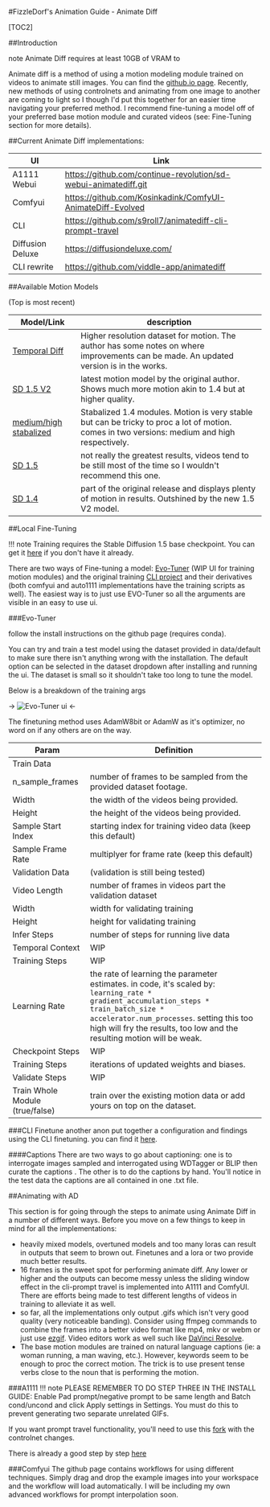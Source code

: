 #FizzleDorf's Animation Guide - Animate Diff

[TOC2]

##Introduction

note Animate Diff requires at least 10GB of VRAM to

Animate diff is a method of using a motion modeling module trained on videos to animate still images. You can find the [github.io page](https://animatediff.github.io/). Recently, new methods of using controlnets and animating from one image to another are coming to light so I though I'd put this together for an easier time navigating your preferred method. I recommend fine-tuning a model off of your preferred base motion module and curated videos (see: Fine-Tuning section for more details).

##Current Animate Diff implementations:

UI | Link
----|----
A1111 Webui | https://github.com/continue-revolution/sd-webui-animatediff.git
Comfyui | https://github.com/Kosinkadink/ComfyUI-AnimateDiff-Evolved
CLI | https://github.com/s9roll7/animatediff-cli-prompt-travel
Diffusion Deluxe | https://diffusiondeluxe.com/
CLI rewrite | https://github.com/viddle-app/animatediff

##Available Motion Models

(Top is most recent)

Model/Link | description
----|----
[Temporal Diff](https://huggingface.co/CiaraRowles/TemporalDiff) | Higher resolution dataset for motion. The author has some notes on where improvements can be made. An updated version is in the works.
[SD 1.5 V2](https://huggingface.co/guoyww/animatediff/blob/main/mm_sd_v15_v2.ckpt) | latest motion model by the original author. Shows much more motion akin to 1.4 but at higher quality.
[medium/high stabalized](https://huggingface.co/manshoety/AD_Stabilized_Motion/tree/main) | Stabalized 1.4 modules. Motion is very stable but can be tricky to proc a lot of motion. comes in two versions: medium and high respectively.
[SD 1.5](https://huggingface.co/guoyww/animatediff/blob/main/mm_sd_v15.ckpt) | not really the greatest results, videos tend to be still most of the time so I wouldn't recommend this one.
[SD 1.4](https://huggingface.co/guoyww/animatediff/blob/main/mm_sd_v14.ckpt) | part of the original release and displays plenty of motion in results. Outshined by the new 1.5 V2 model.

##Local Fine-Tuning

!!! note Training requires the Stable Diffusion 1.5 base checkpoint. You can get it [here](https://huggingface.co/runwayml/stable-diffusion-v1-5/tree/main) if you don't have it already.

There are two ways of Fine-tuning a model: [Evo-Tuner](https://github.com/B34STW4RS/AD-Evo-Tuner) (WIP UI for training motion modules) and the original training [CLI project](https://github.com/tumurzakov/AnimateDiff) and their derivatives (both comfyui and auto1111 implementations have the training scripts as well). The easiest way is to just use EVO-Tuner so all the arguments are visible in an easy to use ui.

###Evo-Tuner

follow the install instructions on the github page (requires conda). 

You can try and train a test model using the dataset provided in data/default to make sure there isn't anything wrong with the installation. The default option can be selected in the dataset dropdown after installing and running the ui. The dataset is small so it shouldn't take too long to tune the model.

Below is a breakdown of the training args

-> ![Evo-Tuner ui](https://imgur.com/MoBXcMy) <-



The finetuning method uses AdamW8bit or AdamW as it's optimizer, no word on if any others are on the way. 

Param | Definition
----|----
Train Data |
n_sample_frames | number of frames to be sampled from the provided dataset footage.
Width | the width of the videos being provided.
Height | the height of the videos being provided.
Sample Start Index | starting index for training video data (keep this default)
Sample Frame Rate | multiplyer for frame rate (keep this default)
Validation Data | (validation is still being tested)
Video Length | number of frames in videos part the validation dataset
Width | width for validating training
Height | height for validating training
Infer Steps | number of steps for running live data
Temporal Context | WIP
Training Steps | WIP
Learning Rate | the rate of learning the parameter estimates. in code, it's scaled by: ```learning_rate * gradient_accumulation_steps * train_batch_size * accelerator.num_processes```. setting this too high will fry the results, too low and the resulting motion will be weak.
Checkpoint Steps | WIP
Training Steps | iterations of updated weights and biases.
Validate Steps | WIP
Train Whole Module (true/false) | train over the existing motion data or add yours on top on the dataset.

###CLI Finetune
another anon put together a configuration and findings using the CLI finetuning. you can find it [here](https://rentry.org/vpu8uh).

####Captions
There are two ways to go about captioning: one is to interrogate images sampled and interrogated using WDTagger or BLIP then curate the captions . The other is to do the captions by hand. You'll notice in the test data the captions are all contained in one .txt file. 

##Animating with AD

This section is for going through the steps to animate using Animate Diff in a number of different ways. Before you move on a few things to keep in mind for all the implementations:

- heavily mixed models, overtuned models and too many loras can result in outputs that seem to brown out. Finetunes and a lora or two provide much better results.
- 16 frames is the sweet spot for performing animate diff. Any lower or higher and the outputs can become messy unless the sliding window effect in the cli-prompt travel is implemented into A1111 and ComfyUI. There are efforts being made to test different lengths of videos in training to alleviate it as well.
- so far, all the implementations only output .gifs which isn't very good quality (very noticeable banding). Consider using ffmpeg commands to combine the frames into a better video format like mp4, mkv or webm or just use [ezgif](https://ezgif.com/). Video editors work as well such like [DaVinci Resolve](https://www.blackmagicdesign.com/products/davinciresolve).
- The base motion modules are trained on natural language captions (ie: a woman running, a man waving, etc.). However, keywords seem to be enough to proc the correct motion. The trick is to use present tense verbs close to the noun that is performing the motion.

###A1111
!!! note PLEASE REMEMBER TO DO STEP THREE IN THE INSTALL GUIDE:
	Enable Pad prompt/negative prompt to be same length and Batch cond/uncond and click Apply settings in Settings. You must do this to prevent 			generating two separate unrelated GIFs.

If you want prompt travel functionality, you'll need to use this [fork](https://github.com/DavideAlidosi/sd-webui-controlnet-animatediff) with the controlnet changes.

There is already a good step by step [here](https://www.reddit.com/r/StableDiffusion/comments/16f6xjc/animation_inbetween_frames_using_animatediff/)

###Comfyui
The github page contains workflows for using different techniques. Simply drag and drop the example images into your workspace and the workflow will load automatically. I will be including my own advanced workflows for prompt interpolation soon.